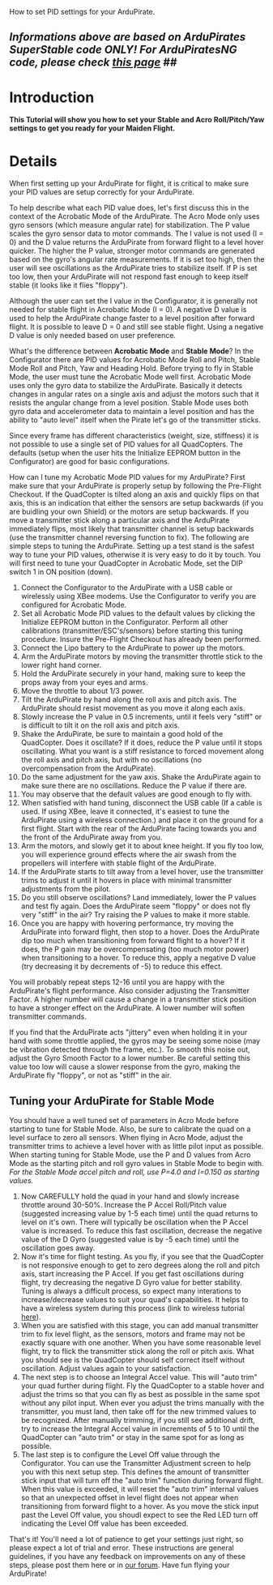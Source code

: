 How to set PID settings for your ArduPirate.

## _Informations above are based on ArduPirates SuperStable code ONLY!  For ArduPiratesNG code, please check [this page](http://code.google.com/p/ardupirates/wiki/PIDSettings) ##_


# Introduction #

**This Tutorial will show you how to set your Stable and Acro Roll/Pitch/Yaw settings to get you ready for your Maiden Flight.**

# Details #

When first setting up your ArduPirate for flight, it is critical to make sure your PID values are setup correctly for your ArduPirate.

To help describe what each PID value does, let's first discuss this in the context of the Acrobatic Mode of the ArduPirate. The Acro Mode only uses gyro sensors (which measure angular rate) for stabilization. The P value scales the gyro sensor data to motor commands. The I value is not used (I = 0) and the D value returns the ArduPirate from forward flight to a level hover quicker. The higher the P value, stronger motor commands are generated based on the gyro's angular rate measurements. If it is set too high, then the user will see oscillations as the ArduPirate tries to stabilize itself. If P is set too low, then your ArduPirate will not respond fast enough to keep itself stable (it looks like it flies "floppy").

Although the user can set the I value in the Configurator, it is generally not needed for stable flight in Acrobatic Mode (I = 0). A negative D value is used to help the ArduPirate
change faster to a level position after forward flight. It is possible to leave D = 0 and still see stable flight. Using a negative D value is only needed based on user preference.

What's the difference between **Acrobatic Mode** and **Stable Mode**?
In the Configurator there are PID values for Acrobatic Mode Roll and Pitch, Stable Mode Roll and Pitch, Yaw and Heading Hold. Before trying to fly in Stable Mode, the user must tune the Acrobatic Mode well first. Acrobatic Mode uses only the gyro data to stabilize the ArduPirate. Basically it detects changes in angular rates on a single axis and adjust the motors such that it resists the angular change from a level position. Stable Mode uses both gyro data and accelerometer data to maintain a level position and has the ability to "auto level" itself when the Pirate let's go of the transmitter sticks.

Since every frame has different characteristics (weight, size, stiffness) it is not possible to use a single set of PID values for all QuadCopters. The defaults (setup when the user hits the Initialize EEPROM button in the Configurator) are good for basic configurations.

How can I tune my Acrobatic Mode PID values for my ArduPirate?
First make sure that your ArduPirate is properly setup by following the Pre-Flight Checkout. If the QuadCopter is tilted along an axis and quickly flips on that axis, this is an indication that either the sensors are setup backwards (if you are buidling your own Shield) or the motors are setup backwards. If you move a transmitter stick along a particular axis and the ArduPirate immediately flips, most likely that transmitter channel is setup backwards (use the transmitter channel reversing function to fix). The following are simple steps to tuning the ArduPirate. Setting up a test stand is the safest way to tune your PID values, otherwise it is very easy to do it by touch. You will first need to tune your QuadCopter in Acrobatic Mode, set the DIP switch 1 in ON position (down).

  1. Connect the Configurator to the ArduPirate with a USB cable or wirelessly using XBee modems. Use the Configurator to verify you are configured for Acrobatic Mode.
  1. Set all Acrobatic Mode PID values to the default values by clicking the Initialize EEPROM button in the Configurator. Perform all other calibrations (transmitter/ESC's/sensors) before starting this tuning procedure. Insure the Pre-Flight Checkout has already been performed.
  1. Connect the Lipo battery to the ArduPirate to power up the motors.
  1. Arm the ArduPirate motors by moving the transmitter throttle stick to the lower right hand corner.
  1. Hold the ArduPirate securely in your hand, making sure to keep the props away from your eyes and arms.
  1. Move the throttle to about 1/3 power.
  1. Tilt the ArduPirate by hand along the roll axis and pitch axis. The ArduPirate should resist movement as you move it along each axis.
  1. Slowly increase the P value in 0.5 increments, until it feels very "stiff" or is difficult to tilt it on the roll axis and pitch axis.
  1. Shake the ArduPirate, be sure to maintain a good hold of the QuadCopter. Does it oscillate? If it does, reduce the P value until it stops oscillating. What you want is a stiff resistance to forced movement along the roll axis and pitch axis, but with no oscillations (no overcompensation from the ArduPirate).
  1. Do the same adjustment for the yaw axis. Shake the ArduPirate again to make sure there are no oscillations. Reduce the P value if there are.
  1. You may observe that the default values are good enough to fly with.
  1. When satisfied with hand tuning, disconnect the USB cable (If a cable is used. If using XBee, leave it connected, it's easiest to tune the ArduPirate using a wireless connection.) and place it on the ground for a first flight. Start with the rear of the ArduPirate facing towards you and the front of the ArduPirate away from you.
  1. Arm the motors, and slowly get it to about knee height. If you fly too low, you will experience ground effects where the air swash from the propellers will interfere with stable flight of the ArduPirate.
  1. If the ArduPirate starts to tilt away from a level hover, use the transmitter trims to adjust it until it hovers in place with minimal transmitter adjustments from the pilot.
  1. Do you still observe oscillations? Land immediately, lower the P values and test fly again. Does the ArduPirate seem "floppy" or does not fly very "stiff" in the air? Try raising the P values to make it more stable.
  1. Once you are happy with hovering performance, try moving the ArduPirate into forward flight, then stop to a hover. Does the ArduPirate dip too much when transitioning from forward flight to a hover? If it does, the P gain may be overcompensating (too much motor power) when transitioning to a hover. To reduce this, apply a negative D value (try decreasing it by decrements of -5) to reduce this effect.

You will probably repeat steps 12-16 until you are happy with the ArduPirate's flight performance. Also consider adjusting the Transmitter Factor. A higher number will cause a change in a transmitter stick position to have a stronger effect on the ArduPirate. A lower number will soften transmitter commands.

If you find that the ArduPirate acts "jittery" even when holding it in your hand with some throttle applied, the gyros may be seeing some noise (may be vibration detected through the frame, etc.). To smooth this noise out, adjust the Gyro Smooth Factor to a lower number. Be careful setting this value too low will cause a slower response from the gyro, making the ArduPirate fly "floppy", or not as "stiff" in the air.

## **Tuning your ArduPirate for Stable Mode** ##
You should have a well tuned set of parameters in Acro Mode before starting to tune for Stable Mode. Also, be sure to calibrate the quad on a level surface to zero all sensors. When flying in Acro Mode, adjust the transmitter trims to achieve a level hover with as little pilot input as possible. When starting tuning for Stable Mode, use the P and D values from Acro Mode as the starting pitch and roll gyro values in Stable Mode to begin with. _For the Stable Mode accel pitch and roll, use P=4.0 and I=0.150 as starting values._

  1. Now CAREFULLY hold the quad in your hand and slowly increase throttle around 30-50%. Increase the P Accel Roll/Pitch value (suggested increasing value by 1-5 each time) until the quad returns to level on it's own. There will typically be oscillation when the P Accel value is increased. To reduce this fast oscillation, decrease the negative value of the D Gyro (suggested value is by -5 each time) until the oscillation goes away.
  1. Now it's time for flight testing. As you fly, if you see that the QuadCopter is not responsive enough to get to zero degrees along the roll and pitch axis, start increasing the P Accel. If you get fast oscillations during flight, try decreasing the negative D Gyro value for better stability. Tuning is always a difficult process, so expect many interations to increase/decrease values to suit your quad's capabilities. It helps to have a wireless system during this process (link to wireless tutorial [here](http://code.google.com/p/ardupirates/wiki/Xbee)).
  1. When you are satisfied with this stage, you can add manual transmitter trim to fix level flight, as the sensors, motors and frame may not be exactly square with one another. When you have some reasonable level flight, try to flick the transmitter stick along the roll or pitch axis. What you should see is the QuadCopter should self correct itself without oscillation. Adjust values again to your satisfaction.
  1. The next step is to choose an Integral Accel value. This will "auto trim" your quad further during flight. Fly the QuadCopter to a stable hover and adjust the trims so that you can fly as best as possible in the same spot without any pilot input. When ever you adjust the trims manually with the transmitter, you must land, then take off for the new trimmed values to be recognized. After manually trimming, if you still see additional drift, try to increase the Integral Accel value in increments of 5 to 10 until the QuadCopter can "auto trim" or stay in the same spot for as long as possible.
  1. The last step is to configure the Level Off value through the Configurator. You can use the Transmitter Adjustment screen to help you with this next setup step. This defines the amount of transmitter stick input that will turn off the "auto trim" function during forward flight. When this value is exceeded, it will reset the "auto trim" internal values so that an unexpected offset in level flight does not appear when transitioning from forward flight to a hover. As you move the stick input past the Level Off value, you shoudl expect to see the Red LED turn off indicating the Level Off value has been exceeded.

That's it! You'll need a lot of patience to get your settings just right, so please expect a lot of trial and error. These instructions are general guidelines, if you have any feedback on improvements on any of these steps, please post them here or in [our forum](http://www.rcgroups.com/forums/showthread.php?t=1286011). Have fun flying your ArduPirate!